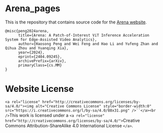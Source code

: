 # Arena_pages

This is the repository that contains source code for the [Arena website](https://livioni.github.io/Arena_pages/).

```
@misc{peng2024arena,
      title={Arena: A Patch-of-Interest ViT Inference Acceleration System for Edge-Assisted Video Analytics}, 
      author={Haosong Peng and Wei Feng and Hao Li and Yufeng Zhan and Qihua Zhou and Yuanqing Xia},
      year={2024},
      eprint={2404.09245},
      archivePrefix={arXiv},
      primaryClass={cs.MM}
}
```

# Website License

`<a rel="license" href="http://creativecommons.org/licenses/by-sa/4.0/"><img alt="Creative Commons License" style="border-width:0" src="https://i.creativecommons.org/l/by-sa/4.0/88x31.png" />``</a><br />`This work is licensed under a `<a rel="license" href="http://creativecommons.org/licenses/by-sa/4.0/">`Creative Commons Attribution-ShareAlike 4.0 International License `</a>`.
